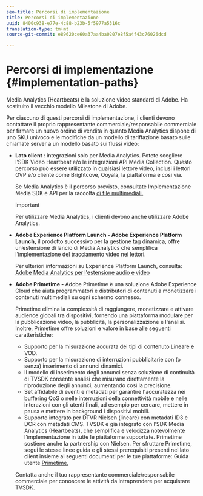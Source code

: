 ```yaml
---
seo-title: Percorsi di implementazione
title: Percorsi di implementazione
uuid: 8400c938-e77e-4c88-b23b-5f5977a5316c
translation-type: tm+mt
source-git-commit: e89620ce60a37aa4ba0207e8f5a4f43c76026dcd

---
```



# Percorsi di implementazione {#implementation-paths}

Media Analytics (Heartbeats) è la soluzione video standard di Adobe. Ha sostituito il vecchio modello Milestone di Adobe.

Per ciascuno di questi percorsi di implementazione, i clienti devono contattare il proprio rappresentante commerciale/responsabile commerciale per firmare un nuovo ordine di vendita in quanto Media Analytics dispone di uno SKU univoco e le modifiche da un modello di tariffazione basato sulle chiamate server a un modello basato sui flussi video:

* **Lato client** : integrazioni solo per Media Analytics. Potete scegliere l’SDK Video Heartbeat e/o le integrazioni API Media Collection. Questo percorso può essere utilizzato in qualsiasi lettore video, inclusi i lettori OVP e/o cliente come Brightcove, Ooyala, la piattaforma e così via.

   Se Media Analytics è il percorso previsto, consultate Implementazione [](/help/sdk-implement/setup/setup-overview.md) Media SDK e API per la raccolta [di file multimediali.](/help/media-collection-api/mc-api-overview.md)

   >[!IMPORTANT]
   >
   >Per utilizzare Media Analytics, i clienti devono anche utilizzare Adobe Analytics.

* **Adobe Experience Platform Launch - Adobe Experience Platform Launch,** il prodotto successivo per la gestione tag dinamica, offre un’estensione di lancio di Media Analytics che semplifica l’implementazione del tracciamento video nei lettori.

   Per ulteriori informazioni su Experience Platform Launch, consulta: [Adobe Media Analytics per l'estensione audio e video](https://docs.adobelaunch.com/extension-reference/web/adobe-media-analytics-for-audio-and-video-extension)
* **Adobe Primetime -** Adobe Primetime è una soluzione Adobe Experience Cloud che aiuta programmatori e distributori di contenuti a monetizzare i contenuti multimediali su ogni schermo connesso.

   Primetime elimina la complessità di raggiungere, monetizzare e attivare audience globali tra dispositivi, fornendo una piattaforma modulare per la pubblicazione video, la pubblicità, la personalizzazione e l'analisi. Inoltre, Primetime offre soluzioni e valore in base alle seguenti caratteristiche:

   * Supporto per la misurazione accurata dei tipi di contenuto Lineare e VOD.
   * Supporto per la misurazione di interruzioni pubblicitarie con (o senza) inserimento di annunci dinamici.
   * Il modello di inserimento degli annunci senza soluzione di continuità di TVSDK consente analisi che misurano direttamente la riproduzione degli annunci, aumentando così la precisione.
   * Set affidabile di eventi e metadati per garantire l'accuratezza nei buffering QoS o nelle interruzioni della connettività mobile e nelle interazioni con gli utenti finali, ad esempio per cercare, mettere in pausa e mettere in background i dispositivi mobili.
   * Supporto integrato per DTVR Nielsen (lineare) con metadati ID3 e DCR con metadati CMS.
   TVSDK è già integrato con l’SDK Media Analytics (Heartbeats), che semplifica e velocizza notevolmente l’implementazione in tutte le piattaforme supportate. Primetime sostiene anche la partnership con Nielsen. Per sfruttare Primetime, segui le stesse linee guida e gli stessi prerequisiti presenti nel lato [](/help/intro-to-ava/implementation-paths/client-side-path.md) client insieme ai seguenti documenti per le tue piattaforme: Guida utente [Primetime.](https://helpx.adobe.com/primetime/user-guide.html)

   Contatta anche il tuo rappresentante commerciale/responsabile commerciale per conoscere le attività da intraprendere per acquistare TVSDK.
